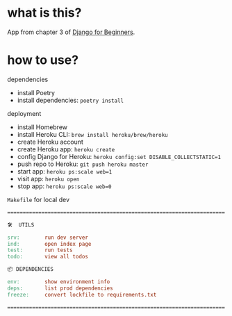 # what is this?

App from chapter 3 of [Django for Beginners](https://djangoforbeginners.com/).

# how to use?

dependencies

* install Poetry
* install dependencies: `poetry install`

deployment

* install Homebrew
* install Heroku CLI: `brew install heroku/brew/heroku`
* create Heroku account
* create Heroku app: `heroku create`
* config Django for Heroku: `heroku config:set DISABLE_COLLECTSTATIC=1`
* push repo to Heroku: `git push heroku master`
* start app: `heroku ps:scale web=1`
* visit app: `heroku open`
* stop app: `heroku ps:scale web=0`

`Makefile` for local dev

```Makefile
======================================================================

🛠  UTILS

srv:        run dev server
ind:        open index page
test:       run tests
todo:       view all todos

📦 DEPENDENCIES

env:        show environment info
deps:       list prod dependencies
freeze:     convert lockfile to requirements.txt

======================================================================
```
